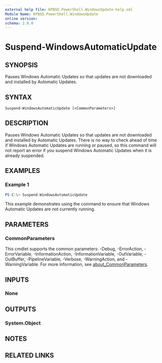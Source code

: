 ```yaml
---
external help file: KPBSD.PowerShell.WindowsUpdate-help.xml
Module Name: KPBSD.PowerShell.WindowsUpdate
online version:
schema: 2.0.0
---
```


# Suspend-WindowsAutomaticUpdate

## SYNOPSIS
Pauses Windows Automatic Updates so that updates are not downloaded and installed by Automatic Updates.

## SYNTAX

```
Suspend-WindowsAutomaticUpdate [<CommonParameters>]
```

## DESCRIPTION
Pauses Windows Automatic Updates so that updates are not downloaded and installed by Automatic Updates.
There is no way to check ahead of time if Windows Automatic Updates are running or paused, so this command
will not report an error if you suspend Windows Automatic Updates when it is already suspended.

## EXAMPLES

### Example 1
```powershell
PS C:\> Suspend-WindowsAutomaticUpdate
```

This example demonstrates using the command to ensure that Windows Automatic Updates are not currently running.

## PARAMETERS

### CommonParameters
This cmdlet supports the common parameters: -Debug, -ErrorAction, -ErrorVariable, -InformationAction, -InformationVariable, -OutVariable, -OutBuffer, -PipelineVariable, -Verbose, -WarningAction, and -WarningVariable. For more information, see [about_CommonParameters](http://go.microsoft.com/fwlink/?LinkID=113216).

## INPUTS

### None

## OUTPUTS

### System.Object
## NOTES

## RELATED LINKS
